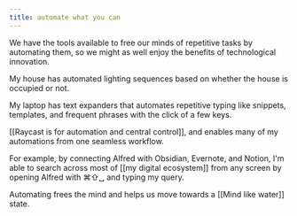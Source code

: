 ```yaml
---
title: automate what you can
---
```

We have the tools available to free our minds of repetitive tasks by automating them, so we might as well enjoy the benefits of technological innovation.

My house has automated lighting sequences based on whether the house is occupied or not.

My laptop has text expanders that automates repetitive typing like snippets, templates, and frequent phrases with the click of a few keys.

[[Raycast is for automation and central control]], and enables many of my automations from one seamless workflow.

For example, by connecting Alfred with Obsidian, Evernote, and Notion, I'm able to search across most of [[my digital ecosystem]] from any screen by opening Alfred with ⌘⇧␣ and typing my query.

Automating frees the mind and helps us move towards a [[Mind like water]] state.
